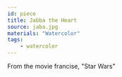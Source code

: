 ```yaml
---
id: piece
title: Jabba the Heart
source: jaba.jpg
materials: "Watercolor"
tags:
    - watercolor
---
```

From the movie francise, "Star Wars"

